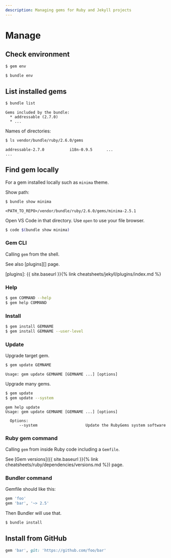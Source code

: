 ```yaml
---
description: Managing gems for Ruby and Jekyll projects
---
```

# Manage


## Check environment

```sh
$ gem env
```

```sh
$ bundle env
```


## List installed gems

```sh
$ bundle list
```
```
Gems included by the bundle:
  * addressable (2.7.0)
  * ...
```

Names of directories:

```sh
$ ls vendor/bundle/ruby/2.6.0/gems
```
```
addressable-2.7.0           i18n-0.9.5      ...
...
```


## Find gem locally

For a gem installed locally such as `minima` theme.

Show path:

```sh
$ bundle show minima
```
```
<PATH_TO_REPO>/vendor/bundle/ruby/2.6.0/gems/minima-2.5.1
```

Open VS Code in that directory. Use `open` to use your file browser.

```sh
$ code $(bundle show minima)
```


### Gem CLI

Calling `gem` from the shell.

See also [plugins][] page.

[plugins]: {{ site.baseurl }}{% link cheatsheets/jekyll/plugins/index.md %}

### Help

```sh
$ gem COMMAND --help
$ gem help COMMAND
```
### Install

```sh
$ gem install GEMNAME
$ gem install GEMNAME --user-level
```

### Update

Upgrade target gem.

```sh
$ gem update GEMNAME
```

```
Usage: gem update GEMNAME [GEMNAME ...] [options]
```

Upgrade many gems.

```sh
$ gem update
$ gem update --system
```

```
gem help update
Usage: gem update GEMNAME [GEMNAME ...] [options]

  Options:
      --system                     Update the RubyGems system software
```

### Ruby gem command

Calling `gem` from inside Ruby code including a `Gemfile`.

See [Gem versions]({{ site.baseurl }}{% link cheatsheets/ruby/dependencies/versions.md %}) page.

### Bundler command

Gemfile should like this:

```ruby
gem 'foo'
gem 'bar', '~> 2.5'
```

Then Bundler will use that.

```sh
$ bundle install
```


## Install from GitHub

```ruby
gem 'bar', git: 'https://github.com/foo/bar'
```
